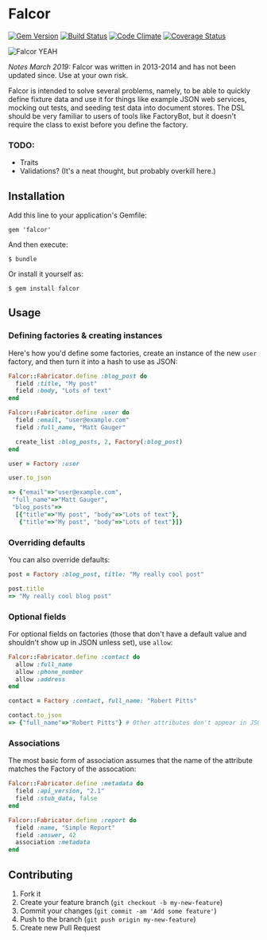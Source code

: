 # Falcor

[![Gem Version](https://badge.fury.io/rb/falcor.png)](http://badge.fury.io/rb/falcor)
[![Build Status](https://travis-ci.org/mathias/falcor.png?branch=master)](https://travis-ci.org/mathias/falcor)
[![Code Climate](https://codeclimate.com/github/mathias/falcor.png)](https://codeclimate.com/github/mathias/falcor)
[![Coverage Status](https://coveralls.io/repos/mathias/falcor/badge.png)](https://coveralls.io/r/mathias/falcor)

![Falcor YEAH](http://epicyearproject.files.wordpress.com/2011/05/bastian-falcor-whoop-490.gif)

*Notes March 2019:* Falcor was written in 2013-2014 and has not been updated since. Use at your own risk.

Falcor is intended to solve several problems, namely, to be able to quickly define fixture data and use it for things like example JSON web services, mocking out tests, and seeding test data into document stores. The DSL should be very familiar to users of tools like FactoryBot, but it doesn't require the class to exist before you define the factory.

### TODO:

* Traits
* Validations? (It's a neat thought, but probably overkill here.)

## Installation

Add this line to your application's Gemfile:

    gem 'falcor'

And then execute:

    $ bundle

Or install it yourself as:

    $ gem install falcor

## Usage

### Defining factories & creating instances

Here's how you'd define some factories, create an instance of the new `user` factory, and then turn it into a hash to use as JSON:

```ruby
Falcor::Fabricator.define :blog_post do
  field :title, "My post"
  field :body, "Lots of text"
end

Falcor::Fabricator.define :user do
  field :email, "user@example.com"
  field :full_name, "Matt Gauger"

  create_list :blog_posts, 2, Factory(:blog_post)
end

user = Factory :user

user.to_json

=> {"email"=>"user@example.com",
 "full_name"=>"Matt Gauger",
 "blog_posts"=>
  [{"title"=>"My post", "body"=>"Lots of text"},
   {"title"=>"My post", "body"=>"Lots of text"}]}
```

### Overriding defaults

You can also override defaults:

```ruby
post = Factory :blog_post, title: "My really cool post"

post.title
=> "My really cool blog post"
```

### Optional fields

For optional fields on factories (those that don't have a default value and shouldn't show up in JSON unless set), use `allow`:

```ruby
Falcor::Fabricator.define :contact do
  allow :full_name
  allow :phone_number
  allow :address
end

contact = Factory :contact, full_name: "Robert Pitts"

contact.to_json
=> {"full_name"=>"Robert Pitts"} # Other attributes don't appear in JSON
```

### Associations

The most basic form of association assumes that the name of the attribute matches the Factory of the assocation:

```ruby
Falcor::Fabricator.define :metadata do
  field :api_version, "2.1"
  field :stub_data, false
end

Falcor::Fabricator.define :report do
  field :name, "Simple Report"
  field :answer, 42
  association :metadata
end
```

## Contributing

1. Fork it
2. Create your feature branch (`git checkout -b my-new-feature`)
3. Commit your changes (`git commit -am 'Add some feature'`)
4. Push to the branch (`git push origin my-new-feature`)
5. Create new Pull Request
